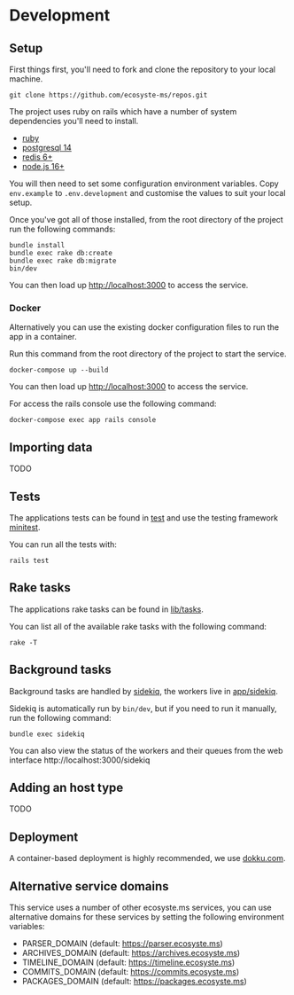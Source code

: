 # Development

## Setup

First things first, you'll need to fork and clone the repository to your local machine.

`git clone https://github.com/ecosyste-ms/repos.git`

The project uses ruby on rails which have a number of system dependencies you'll need to install. 

- [ruby](https://www.ruby-lang.org/en/documentation/installation/)
- [postgresql 14](https://www.postgresql.org/download/)
- [redis 6+](https://redis.io/download/)
- [node.js 16+](https://nodejs.org/en/download/)

You will then need to set some configuration environment variables. Copy `env.example` to `.env.development` and customise the values to suit your local setup.

Once you've got all of those installed, from the root directory of the project run the following commands:

```
bundle install
bundle exec rake db:create
bundle exec rake db:migrate
bin/dev
```

You can then load up [http://localhost:3000](http://localhost:3000) to access the service.

### Docker

Alternatively you can use the existing docker configuration files to run the app in a container.

Run this command from the root directory of the project to start the service.

`docker-compose up --build`

You can then load up [http://localhost:3000](http://localhost:3000) to access the service.

For access the rails console use the following command:

`docker-compose exec app rails console`

## Importing data

TODO

## Tests

The applications tests can be found in [test](test) and use the testing framework [minitest](https://github.com/minitest/minitest).

You can run all the tests with:

`rails test`

## Rake tasks

The applications rake tasks can be found in [lib/tasks](lib/tasks).

You can list all of the available rake tasks with the following command:

`rake -T`

## Background tasks 

Background tasks are handled by [sidekiq](https://github.com/mperham/sidekiq), the workers live in [app/sidekiq](app/sidekiq/).

Sidekiq is automatically run by `bin/dev`, but if you need to run it manually, run the following command:

`bundle exec sidekiq`

You can also view the status of the workers and their queues from the web interface http://localhost:3000/sidekiq


## Adding an host type

TODO

## Deployment

A container-based deployment is highly recommended, we use [dokku.com](https://dokku.com/).

## Alternative service domains

This service uses a number of other ecosyste.ms services, you can use alternative domains for these services by setting the following environment variables:

- PARSER_DOMAIN (default: https://parser.ecosyste.ms)
- ARCHIVES_DOMAIN (default: https://archives.ecosyste.ms)
- TIMELINE_DOMAIN (default: https://timeline.ecosyste.ms)
- COMMITS_DOMAIN (default: https://commits.ecosyste.ms)
- PACKAGES_DOMAIN (default: https://packages.ecosyste.ms)
